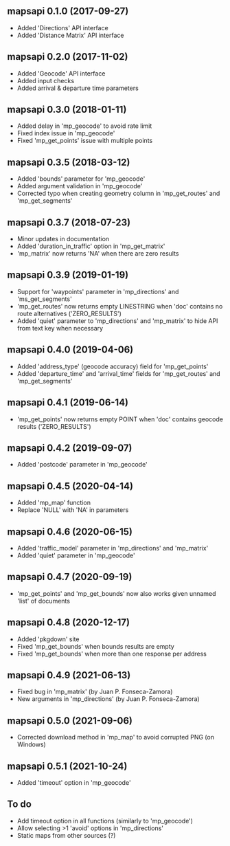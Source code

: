 ## mapsapi 0.1.0 (2017-09-27)

* Added 'Directions' API interface
* Added 'Distance Matrix' API interface

## mapsapi 0.2.0 (2017-11-02)

* Added 'Geocode' API interface
* Added input checks
* Added arrival & departure time parameters

## mapsapi 0.3.0 (2018-01-11)

* Added delay in 'mp_geocode' to avoid rate limit
* Fixed index issue in 'mp_geocode'
* Fixed 'mp_get_points' issue with multiple points

## mapsapi 0.3.5 (2018-03-12)

* Added 'bounds' parameter for 'mp_geocode'
* Added argument validation in 'mp_geocode'
* Corrected typo when creating geometry column in 'mp_get_routes' and 'mp_get_segments'

## mapsapi 0.3.7 (2018-07-23)

* Minor updates in documentation
* Added 'duration_in_traffic' option in 'mp_get_matrix'
* 'mp_matrix' now returns 'NA' when there are zero results

## mapsapi 0.3.9 (2019-01-19)

* Support for 'waypoints' parameter in 'mp_directions' and 'ms_get_segments'
* 'mp_get_routes' now returns empty LINESTRING when 'doc' contains no route alternatives ('ZERO_RESULTS')
* Added 'quiet' parameter to 'mp_directions' and 'mp_matrix' to hide API from text key when necessary

## mapsapi 0.4.0 (2019-04-06)

* Added 'address_type' (geocode accuracy) field for 'mp_get_points'
* Added 'departure_time' and 'arrival_time' fields for 'mp_get_routes' and 'mp_get_segments'

## mapsapi 0.4.1 (2019-06-14)

* 'mp_get_points' now returns empty POINT when 'doc' contains geocode results ('ZERO_RESULTS')

## mapsapi 0.4.2 (2019-09-07)

* Added 'postcode' parameter in 'mp_geocode'

## mapsapi 0.4.5 (2020-04-14)

* Added 'mp_map' function
* Replace 'NULL' with 'NA' in parameters

## mapsapi 0.4.6 (2020-06-15)

* Added 'traffic_model' parameter in 'mp_directions' and 'mp_matrix'
* Added 'quiet' parameter in 'mp_geocode'

## mapsapi 0.4.7 (2020-09-19)

* 'mp_get_points' and 'mp_get_bounds' now also works given unnamed 'list' of documents

## mapsapi 0.4.8 (2020-12-17)

* Added 'pkgdown' site
* Fixed 'mp_get_bounds' when bounds results are empty
* Fixed 'mp_get_bounds' when more than one response per address

## mapsapi 0.4.9 (2021-06-13)

* Fixed bug in 'mp_matrix' (by Juan P. Fonseca-Zamora)
* New arguments in 'mp_directions' (by Juan P. Fonseca-Zamora)

## mapsapi 0.5.0 (2021-09-06)

* Corrected download method in 'mp_map' to avoid corrupted PNG (on Windows)

## mapsapi 0.5.1 (2021-10-24)

* Added 'timeout' option in 'mp_geocode'

## To do

* Add timeout option in all functions (similarly to 'mp_geocode')
* Allow selecting >1 'avoid' options in 'mp_directions'
* Static maps from other sources (?)

